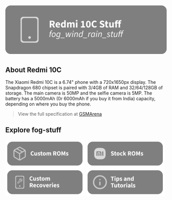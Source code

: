 # ![header](/assets/Title.svg)

## About Redmi 10C
The Xiaomi Redmi 10C is a 6.74" phone with a 720x1650px display. The Snapdragon 680 chipset is paired with 3/4GB of RAM and 32/64/128GB of storage. The main camera is 50MP and the selfie camera is 5MP. The battery has a 5000mAh (0r 6000mAh if you buy it from India) capacity, depending on where you buy the phone.
> View the full specification at [GSMArena](https://www.gsmarena.com/xiaomi_redmi_10c-11418.php)

## Explore fog-stuff
<img src="/assets/Custom-ROMS.svg" width="49%" height="49%"> <img src="/assets/MIUI.svg" width="49%" height="49%">
<img src="/assets/Custom-Recovery.svg" width="49%" height="49%"> <img src="/assets/Tutorials.svg" width="49%" height="49%">
